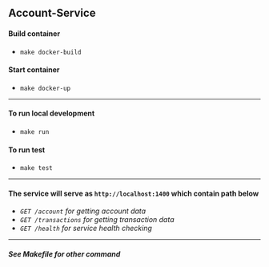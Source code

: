 ## Account-Service
#### Build container
- `make docker-build`  
#### Start container
- `make docker-up`  
***
#### To run local development  
- `make run`  
#### To run test  
- `make test`  
***
#### The service will serve as `http://localhost:1400` which contain path below  
- *`GET /account` for getting account data*  
- *`GET /transactions` for getting transaction data*  
- *`GET /health` for service health checking*  
***
##### *See Makefile for other command*